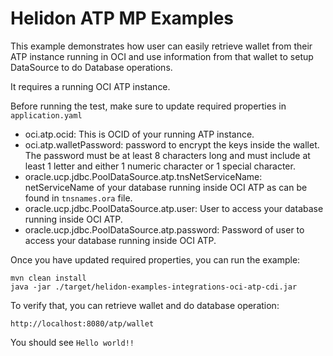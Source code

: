 # Helidon ATP MP Examples

This example demonstrates how user can easily retrieve wallet from their ATP instance running in OCI and use information from that wallet to setup DataSource to do Database operations.

It requires a running OCI ATP instance. 

Before running the test, make sure to update required properties in `application.yaml`

- oci.atp.ocid: This is OCID of your running ATP instance.
- oci.atp.walletPassword: password to encrypt the keys inside the wallet. The password must be at least 8 characters long and must include at least 1 letter and either 1 numeric character or 1 special character.
- oracle.ucp.jdbc.PoolDataSource.atp.tnsNetServiceName: netServiceName of your database running inside OCI ATP as can be found in `tnsnames.ora` file.
- oracle.ucp.jdbc.PoolDataSource.atp.user: User to access your database running inside OCI ATP.
- oracle.ucp.jdbc.PoolDataSource.atp.password: Password of user to access your database running inside OCI ATP.

Once you have updated required properties, you can run the example:

```shell script
mvn clean install
java -jar ./target/helidon-examples-integrations-oci-atp-cdi.jar
```  

To verify that, you can retrieve wallet and do database operation:

```text
http://localhost:8080/atp/wallet
```

You should see `Hello world!!`